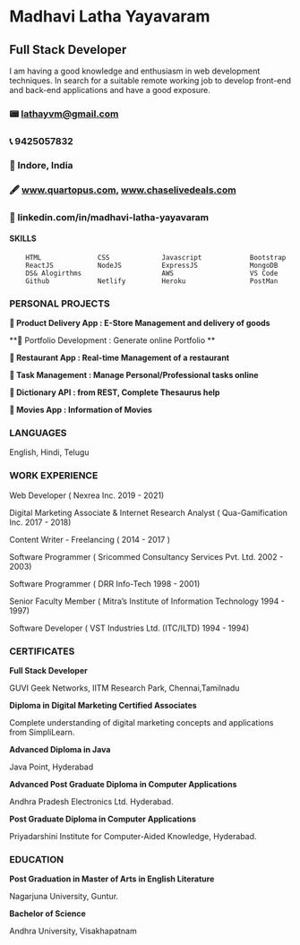 #  Madhavi Latha Yayavaram #

## Full Stack Developer ## 

I am having a good knowledge and enthusiasm in web development techniques. In search for a suitable remote working job to develop
front-end and back-end applications and have a good exposure.

###  📟  lathayvm@gmail.com   
###  📞 9425057832
###  📝  Indore, India        
###  🖋   www.quartopus.com, www.chaselivedeals.com
### 🔖  linkedin.com/in/madhavi-latha-yayavaram 



#### SKILLS
        HTML              CSS             Javascript            Bootstrap
        ReactJS           NodeJS          ExpressJS             MongoDB
        DS& Alogirthms                    AWS                   VS Code
        Github            Netlify         Heroku                PostMan

### PERSONAL PROJECTS

**🛒  Product Delivery App : E-Store Management and delivery of goods**

**🥡  Portfolio Development : Generate online Portfolio **

**🥡  Restaurant App      : Real-time Management of a restaurant**

**🥡  Task Management     : Manage Personal/Professional tasks online**
        
**📙  Dictionary API      : from REST, Complete Thesaurus help**
        
**🥘  Movies App          : Information of Movies**


### LANGUAGES
English,       Hindi,        Telugu



### WORK EXPERIENCE

Web Developer                               ( Nexrea Inc. 2019 - 2021)                                                                                       

Digital Marketing Associate & Internet Research Analyst   ( Qua-Gamification Inc. 2017 - 2018)                      
                
Content Writer - Freelancing                ( 2014 - 2017 )
                  
Software Programmer                         ( Sricommed Consultancy Services Pvt. Ltd.  2002 - 2003)

Software Programmer                         ( DRR Info-Tech   1998 - 2001)

Senior Faculty Member                       ( Mitra’s Institute of Information Technology  1994 - 1997)

Software Developer                          ( VST Industries Ltd. (ITC/ILTD)   1994 - 1994)



### CERTIFICATES

**Full Stack Developer**

GUVI Geek Networks, IITM Research Park, Chennai,Tamilnadu 

**Diploma in Digital Marketing Certified Associates**

Complete understanding of digital marketing concepts and
applications from SimpliLearn. 

**Advanced Diploma in Java**

Java Point, Hyderabad

**Advanced Post Graduate Diploma in Computer Applications**

Andhra Pradesh Electronics Ltd. Hyderabad. 

**Post Graduate Diploma in Computer Applications**

Priyadarshini Institute for Computer-Aided Knowledge, Hyderabad.

### EDUCATION

**Post Graduation in Master of Arts in English Literature**

Nagarjuna University, Guntur.

**Bachelor of Science**

Andhra University, Visakhapatnam


